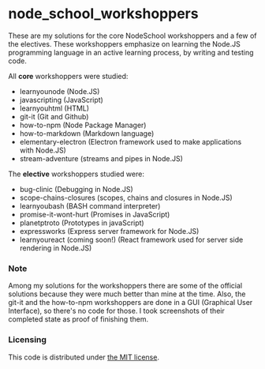 # node_school_workshoppers

These are my solutions for the core NodeSchool workshoppers and a few of the electives. These workshoppers emphasize on learning the Node.JS programming language in an active learning process, by writing and testing code.

All **core** workshoppers were studied:

- learnyounode (Node.JS) 
- javascripting (JavaScript)
- learnyouhtml (HTML)
- git-it (Git and Github)
- how-to-npm (Node Package Manager)
- how-to-markdown (Markdown language)
- elementary-electron (Electron framework used to make applications with Node.JS)
- stream-adventure (streams and pipes in Node.JS)

The **elective** workshoppers studied were:

- bug-clinic (Debugging in Node.JS)
- scope-chains-closures (scopes, chains and closures in Node.JS)
- learnyoubash (BASH command interpreter)
- promise-it-wont-hurt (Promises in JavaScript)
- planetptroto (Prototypes in javaScript)
- expressworks (Express server framework for Node.JS)
- learnyoureact (coming soon!) (React framework used for server side rendering in Node.JS)

### Note
Among my solutions for the workshoppers there are some of the official solutions because they were much better than mine at the time. Also, the git-it and the how-to-npm workshoppers are done in a GUI (Graphical User Interface), so there's no code for those. I took screenshots of their completed state as proof of finishing them.

### Licensing
This code is distributed under [the MIT license](https://github.com/sindelio/node_school_workshoppers/blob/master/LICENSE).
